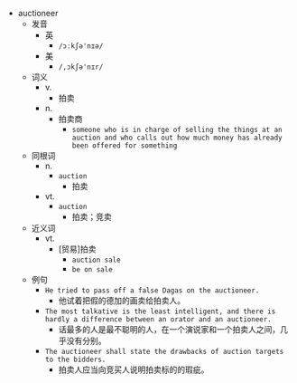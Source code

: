 - auctioneer
  - 发音
    - 英
      - `/ɔːkʃə'nɪə/`
    - 美
      - `/,ɔkʃə'nɪr/`
  - 词义
    - v.
      - 拍卖
    - n.
      - 拍卖商
        - `someone who is in charge of selling the things at an auction and who calls out how much money has already been offered for something`
  - 同根词
    - n.
      - `auction`
        - 拍卖
    - vt.
      - `auction`
        - 拍卖；竞卖
  - 近义词
    - vt.
      - [贸易]拍卖
        - `auction sale`
        - `be on sale`
  - 例句
    - `He tried to pass off a false Dagas on the auctioneer.`
      - 他试着把假的德加的画卖给拍卖人。
    - `The most talkative is the least intelligent, and there is hardly a difference between an orator and an auctioneer.`
      - 话最多的人是最不聪明的人，在一个演说家和一个拍卖人之间，几乎没有分别。
    - `The auctioneer shall state the drawbacks of auction targets to the bidders.`
      - 拍卖人应当向竞买人说明拍卖标的的瑕疵。

